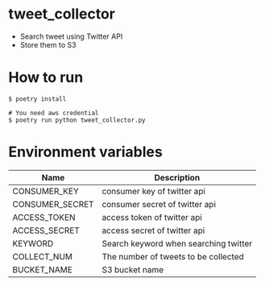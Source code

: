 # tweet_collector
- Search tweet using Twitter API
- Store them to S3

# How to run
```
$ poetry install

# You need aws credential
$ poetry run python tweet_collector.py
```

# Environment variables
|Name|Description|
|--|--
|CONSUMER_KEY|consumer key of twitter api
|CONSUMER_SECRET|consumer secret of twitter api
|ACCESS_TOKEN|access token of twitter api
|ACCESS_SECRET|access secret of twitter api
|KEYWORD|Search keyword when searching twitter
|COLLECT_NUM|The number of tweets to be collected
|BUCKET_NAME|S3 bucket name